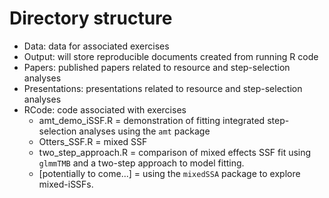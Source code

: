 # Directory structure

- Data: data for associated exercises
- Output: will store reproducible documents created from running R code 
- Papers: published papers related to resource and step-selection analyses
- Presentations: presentations related to resource and step-selection analyses
- RCode: code associated with exercises
    - amt_demo_iSSF.R = demonstration of fitting integrated step-selection analyses using the `amt` package
    - Otters_SSF.R = mixed SSF
    - two_step_approach.R = comparison of mixed effects SSF fit using `glmmTMB` and a two-step approach to model fitting.
    - [potentially to come...] = using the `mixedSSA` package to explore mixed-iSSFs.
